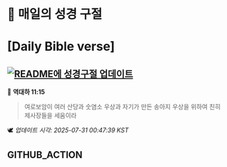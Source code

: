 # 🙏 매일의 성경 구절
# [Daily Bible verse]
## [![README에 성경구절 업데이트](https://github.com/DONGSUKA/first_test/actions/workflows/update-readme-bible.yml/badge.svg)](https://github.com/DONGSUKA/first_test/actions/workflows/update-readme-bible.yml)
<!-- START_BIBLE_VERSE -->
📖 **역대하 11:15**
> 여로보암이 여러 산당과 숫염소 우상과 자기가 만든 송아지 우상을 위하여 친히 제사장들을 세움이라

🕊️ _업데이트 시각: 2025-07-31 00:47:39 KST_
  <!-- END_BIBLE_VERSE -->
## GITHUB_ACTION
